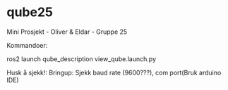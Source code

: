 # qube25
Mini Prosjekt - Oliver &amp; Eldar - Gruppe 25









Kommandoer:

ros2 launch qube_description view_qube.launch.py





Husk å sjekk!:
    Bringup: Sjekk baud rate (9600???), com port(Bruk arduino IDE)
